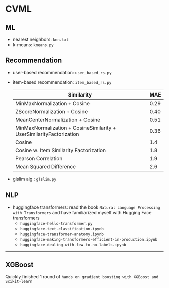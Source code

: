# CVML

## ML

- nearest neighbors: `knn.txt`
- k-means: `kmeans.py`

## Recommendation

- user-based recommendation: `user_based_rs.py`
- item-based recommendation: `item_based_rs.py`

    | Similarity | MAE | 
    | --- | --- |
    | MinMaxNormalization + Cosine | 0.29 |
    | ZScoreNormalization + Cosine | 0.40 |
    | MeanCenterNormalization + Cosine | 0.51 |
    | MinMaxNormalization + CosineSimilarity + UserSimilarityFactorization | 0.36 |
    | Cosine | 1.4 |
    | Cosine w. Item Similarity Factorization | 1.8 |
    | Pearson Correlation | 1.9 |
    | Mean Squared Difference | 2.6 |

- glslim alg.: `glslim.py`

## NLP
- huggingface transformers: read the book `Natural Language Processing with
  Transformers` and have familiarized myself with Hugging Face transformers
  - `huggingface-hello-transformer.py`
  - `huggingface-text-classification.ipynb`
  - `huggingface-transformer-anatomy.ipynb`
  - `huggingface-making-transformers-efficient-in-production.ipynb`
  - `huggingface-dealing-with-few-to-no-labels.ipynb`

---
## XGBoost
Quickly finished 1 round of `hands on gradient boosting with XGBoost and 
Scikit-learn`
